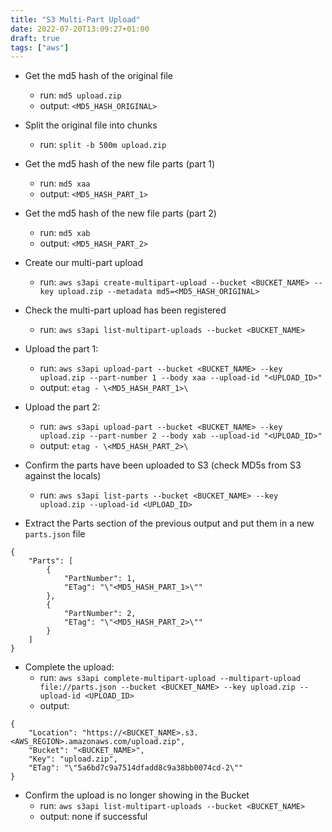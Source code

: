 ```yaml
---
title: "S3 Multi-Part Upload"
date: 2022-07-20T13:09:27+01:00
draft: true
tags: ["aws"]
---
```


- Get the md5 hash of the original file

  - run: `md5 upload.zip`
  - output: `<MD5_HASH_ORIGINAL>`

- Split the original file into chunks

  - run: `split -b 500m upload.zip`

- Get the md5 hash of the new file parts (part 1)

  - run: `md5 xaa`
  - output: `<MD5_HASH_PART_1>`

- Get the md5 hash of the new file parts (part 2)

  - run: `md5 xab`
  - output: `<MD5_HASH_PART_2>`

- Create our multi-part upload

  - run: `aws s3api create-multipart-upload --bucket <BUCKET_NAME> --key upload.zip --metadata md5=<MD5_HASH_ORIGINAL>`

- Check the multi-part upload has been registered

  - run: `aws s3api list-multipart-uploads --bucket <BUCKET_NAME>`

- Upload the part 1:

  - run: `aws s3api upload-part --bucket <BUCKET_NAME> --key upload.zip --part-number 1 --body xaa --upload-id "<UPLOAD_ID>"`
  - output: `etag - \<MD5_HASH_PART_1>\`

- Upload the part 2:

  - run: `aws s3api upload-part --bucket <BUCKET_NAME> --key upload.zip --part-number 2 --body xab --upload-id "<UPLOAD_ID>"`
  - output: `etag - \<MD5_HASH_PART_2>\`

- Confirm the parts have been uploaded to S3 (check MD5s from S3 against the locals)

  - run: `aws s3api list-parts --bucket <BUCKET_NAME> --key upload.zip --upload-id <UPLOAD_ID>`

- Extract the Parts section of the previous output and put them in a new `parts.json` file

```
{
    "Parts": [
        {
            "PartNumber": 1,
            "ETag": "\"<MD5_HASH_PART_1>\""
        },
        {
            "PartNumber": 2,
            "ETag": "\"<MD5_HASH_PART_2>\""
        }
    ]
}
```

- Complete the upload:
  - run: `aws s3api complete-multipart-upload --multipart-upload file://parts.json --bucket <BUCKET_NAME> --key upload.zip --upload-id <UPLOAD_ID>`
  - output:

```
{
    "Location": "https://<BUCKET_NAME>.s3.<AWS_REGION>.amazonaws.com/upload.zip",
    "Bucket": "<BUCKET_NAME>",
    "Key": "upload.zip",
    "ETag": "\"5a6bd7c9a7514dfadd8c9a38bb0074cd-2\""
}
```

- Confirm the upload is no longer showing in the Bucket
  - run: `aws s3api list-multipart-uploads --bucket <BUCKET_NAME>`
  - output: none if successful
